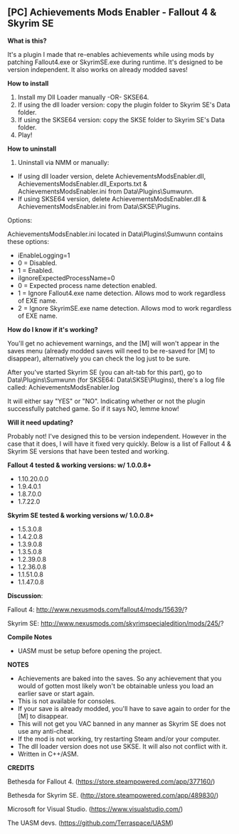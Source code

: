 ## [PC] Achievements Mods Enabler - Fallout 4 & Skyrim SE

**What is this?**

It's a plugin I made that re-enables achievements while using mods by patching Fallout4.exe or SkyrimSE.exe during runtime.
It's designed to be version independent.
It also works on already modded saves!

**How to install**

1. Install my Dll Loader manually -OR- SKSE64.
2. If using the dll loader version: copy the plugin folder to Skyrim SE's Data folder.
3. If using the SKSE64 version: copy the SKSE folder to Skyrim SE's Data folder.
3. Play!

**How to uninstall**

1. Uninstall via NMM or manually:
- If using dll loader version, delete AchievementsModsEnabler.dll, AchievementsModsEnabler.dll_Exports.txt & AchievementsModsEnabler.ini from Data\Plugins\Sumwunn.
- If using SKSE64 version, delete AchievementsModsEnabler.dll & AchievementsModsEnabler.ini from Data\SKSE\Plugins.

Options:

AchievementsModsEnabler.ini located in Data\Plugins\Sumwunn contains these options:

- iEnableLogging=1
- 0 = Disabled.
- 1 = Enabled.
- iIgnoreExpectedProcessName=0
- 0 = Expected process name detection enabled.
- 1 = Ignore Fallout4.exe name detection. Allows mod to work regardless of EXE name.
- 2 = Ignore SkyrimSE.exe name detection. Allows mod to work regardless of EXE name.

**How do I know if it's working?**

You'll get no achievement warnings, and the [M] will won't appear in the saves menu (already modded saves will need to be re-saved for [M] to disappear), alternatively you can check the log just to be sure.

After you've started Skyrim SE (you can alt-tab for this part), go to Data\Plugins\Sumwunn (for SKSE64: Data\SKSE\Plugins), there's a log file called: AchievementsModsEnabler.log

It will either say "YES" or "NO". Indicating whether or not the plugin successfully patched game. So if it says NO, lemme know!

**Will it need updating?**

Probably not! I've designed this to be version independent.
However in the case that it does, I will have it fixed very quickly.
Below is a list of Fallout 4 & Skyrim SE versions that have been tested and working.

**Fallout 4 tested & working versions: w/ 1.0.0.8+**

- 1.10.20.0.0
- 1.9.4.0.1
- 1.8.7.0.0
- 1.7.22.0

**Skyrim SE tested & working versions w/ 1.0.0.8+**

- 1.5.3.0.8
- 1.4.2.0.8
- 1.3.9.0.8
- 1.3.5.0.8
- 1.2.39.0.8
- 1.2.36.0.8
- 1.1.51.0.8
- 1.1.47.0.8

**Discussion**: 

Fallout 4: http://www.nexusmods.com/fallout4/mods/15639/?

Skyrim SE: http://www.nexusmods.com/skyrimspecialedition/mods/245/?

**Compile Notes**

- UASM must be setup before opening the project.

**NOTES**

- Achievements are baked into the saves. So any achievement that you would of gotten most likely won't be obtainable unless you load an earlier save or start again.
- This is not available for consoles.
- If your save is already modded, you'll have to save again to order for the [M] to disappear.
- This will not get you VAC banned in any manner as Skyrim SE does not use any anti-cheat.
- If the mod is not working, try restarting Steam and/or your computer.
- The dll loader version does not use SKSE. It will also not conflict with it.
- Written in C++/ASM.

**CREDITS**

Bethesda for Fallout 4. (https://store.steampowered.com/app/377160/)

Bethesda for Skyrim SE. (http://store.steampowered.com/app/489830/)

Microsoft for Visual Studio. (https://www.visualstudio.com/)

The UASM devs. (https://github.com/Terraspace/UASM)
